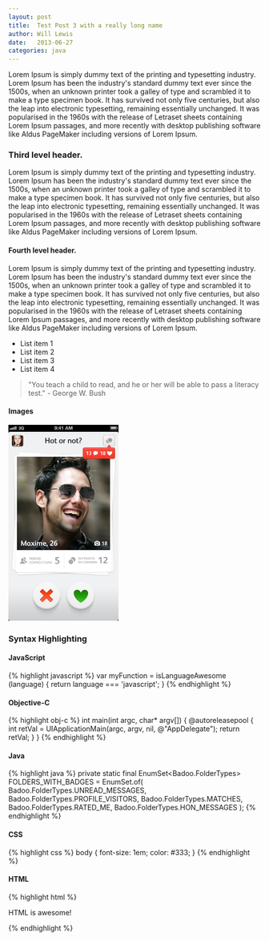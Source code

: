```yaml
---
layout: post
title:  Test Post 3 with a really long name
author: Will Lewis
date:   2013-06-27
categories: java
---
```


Lorem Ipsum is simply dummy text of the printing and typesetting industry. Lorem Ipsum has been the industry's standard dummy text ever since the 1500s, when an unknown printer took a galley of type and scrambled it to make a type specimen book. It has survived not only five centuries, but also the leap into electronic typesetting, remaining essentially unchanged. It was popularised in the 1960s with the release of Letraset sheets containing Lorem Ipsum passages, and more recently with desktop publishing software like Aldus PageMaker including versions of Lorem Ipsum.

### Third level header.

Lorem Ipsum is simply dummy text of the printing and typesetting industry. Lorem Ipsum has been the industry's standard dummy text ever since the 1500s, when an unknown printer took a galley of type and scrambled it to make a type specimen book. It has survived not only five centuries, but also the leap into electronic typesetting, remaining essentially unchanged. It was popularised in the 1960s with the release of Letraset sheets containing Lorem Ipsum passages, and more recently with desktop publishing software like Aldus PageMaker including versions of Lorem Ipsum.

#### Fourth level header.

Lorem Ipsum is simply dummy text of the printing and typesetting industry. Lorem Ipsum has been the industry's standard dummy text ever since the 1500s, when an unknown printer took a galley of type and scrambled it to make a type specimen book. It has survived not only five centuries, but also the leap into electronic typesetting, remaining essentially unchanged. It was popularised in the 1960s with the release of Letraset sheets containing Lorem Ipsum passages, and more recently with desktop publishing software like Aldus PageMaker including versions of Lorem Ipsum.

* List item 1
* List item 2
* List item 3
* List item 4

>  "You teach a child to read, and he or her will be able to pass a literacy test." - George W. Bush

#### Images
![Hot or Not Ebcounters](/images/test-post-image-1.png)

### Syntax Highlighting

#### JavaScript
{% highlight javascript %}
var myFunction = isLanguageAwesome (language) {
    return language === 'javascript';
}
{% endhighlight %}

#### Objective-C
{% highlight obj-c %}
int main(int argc, char* argv[])
{
    @autoreleasepool {
        int retVal = UIApplicationMain(argc, argv, nil, @"AppDelegate");
        return retVal;
    }
}
{% endhighlight %}

#### Java
{% highlight java %}
private static final EnumSet<Badoo.FolderTypes> FOLDERS_WITH_BADGES = EnumSet.of(
    Badoo.FolderTypes.UNREAD_MESSAGES,
    Badoo.FolderTypes.PROFILE_VISITORS,
    Badoo.FolderTypes.MATCHES,
    Badoo.FolderTypes.RATED_ME,
    Badoo.FolderTypes.HON_MESSAGES
);
{% endhighlight %}

#### CSS
{% highlight css %}
body {
    font-size: 1em;
    color: #333;
}
{% endhighlight %}

#### HTML
{% highlight html %}
<div id="main-content">
    <p>HTML is awesome!</p>
</div>
{% endhighlight %}

